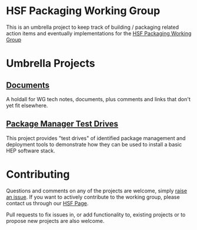 # HSF Packaging Working Group

This is an umbrella project to keep track of building / packaging related action items and eventually implementations
for the [HSF Packaging Working Group](http://hepsoftwarefoundation.org/activities/packaging.html)

# Umbrella Projects
## [Documents](documents)
A holdall for WG tech notes, documents, plus comments and links that don't yet fit elsewhere.

## [Package Manager Test Drives](testdrive)
This project provides "test drives" of identified package management and deployment tools to demonstrate how
they can be used to install a basic HEP software stack.

# Contributing
Questions and comments on any of the projects are welcome, simply [raise an issue](https://github.com/HSF/packaging/issues). 
If you want to actively contribute to the working group, please contact us through our [HSF Page](http://hepsoftwarefoundation.org/activities/packaging.html).

Pull requests to fix issues in, or add functionality to, existing projects or to propose new projects are also welcome.

